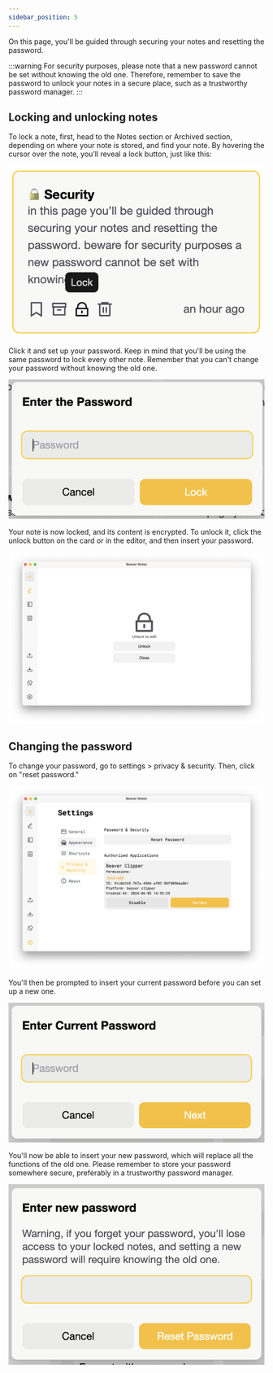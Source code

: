 ```yaml
---
sidebar_position: 5
---
```


On this page, you'll be guided through securing your notes and resetting the password.

:::warning 
For security purposes, please note that a new password cannot be set without knowing the old one. Therefore, remember to save the password to unlock your notes in a secure place, such as a trustworthy password manager.
:::

## Locking and unlocking notes

To lock a note, first, head to the Notes section or Archived section, depending on where your note is stored, and find your note. By hovering the cursor over the note, you’ll reveal a lock button, just like this:

![Lock Note Card](./imgs/Lock%20note%20card.png)

Click it and set up your password. Keep in mind that you'll be using the same password to lock every other note. Remember that you can't change your password without knowing the old one.

![Enter password](./imgs/enter%20password.png)

Your note is now locked, and its content is encrypted. To unlock it, click the unlock button on the card or in the editor, and then insert your password.

![Locked Editor](./imgs/Locked%20Editor.png)

## Changing the password
To change your password, go to settings > privacy & security. Then, click on "reset password."

![Privacy & Security settings](./imgs/Privacy%20&%20Security.png)

You'll then be prompted to insert your current password before you can set up a new one.

![Enter Current Password](./imgs/Enter%20Current%20Password.png)

You'll now be able to insert your new password, which will replace all the functions of the old one. Please remember to store your password somewhere secure, preferably in a trustworthy password manager.

![Enter New Password](./imgs/Enter%20New%20Password.png)

